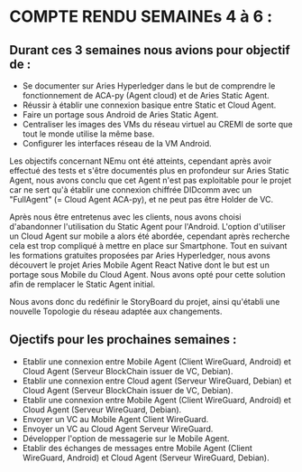 # COMPTE RENDU SEMAINEs 4 à 6 :

## Durant ces 3 semaines nous avions pour objectif de :

- Se documenter sur Aries Hyperledger dans le but de comprendre le fonctionnement de ACA-py (Agent cloud) et de Aries Static Agent.
- Réussir à établir une connexion basique entre Static et Cloud Agent.
- Faire un portage sous Android de Aries Static Agent.
- Centraliser les images des VMs du réseau virtuel au CREMI de sorte que tout le monde utilise la même base.
- Configurer les interfaces réseau de la VM Android.

Les objectifs concernant NEmu ont été atteints, cependant après avoir effectué des tests et s'être documentés plus en profondeur sur Aries Static Agent, nous avons conclu que cet Agent n'est pas exploitable pour le projet car ne sert qu'à établir une connexion chiffrée DIDcomm avec un "FullAgent" (= Cloud Agent ACA-py), et ne peut pas être Holder de VC.

 Après nous être entretenus avec les clients, nous avons choisi d'abandonner l'utilisation du Static Agent pour l'Android. L'option d'utiliser un Cloud Agent sur mobile a alors été abordée, cependant après recherche cela est trop compliqué à mettre en place sur Smartphone.
 Tout en suivant les formations gratuites proposées par Aries Hyperledger, nous avons découvert le projet Aries Mobile Agent React Native dont le but est un portage sous Mobile du Cloud Agent. Nous avons opté pour cette solution afin de remplacer le Static Agent initial.

Nous avons donc du redéfinir le StoryBoard du projet, ainsi qu'établi une nouvelle Topologie du réseau adaptée aux changements.

## Ojectifs pour les prochaines semaines :

- Etablir une connexion entre Mobile Agent (Client WireGuard, Android) et Cloud Agent (Serveur BlockChain issuer de VC, Debian).
- Etablir une connexion entre Cloud agent (Serveur WireGuard, Debian) et Cloud Agent (Serveur BlockChain issuer de VC, Debian).
- Etablir une connexion entre Mobile Agent (Client WireGuard, Android) et Cloud Agent (Serveur WireGuard, Debian).
- Envoyer un VC au Mobile Agent Client WireGuard.
- Envoyer un VC au Cloud Agent Serveur WireGuard.
- Développer l'option de messagerie sur le Mobile Agent.
- Etablir des échanges de messages entre Mobile Agent (Client WireGuard, Android) et Cloud Agent (Serveur WireGuard, Debian).
